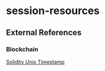 # session-resources


## External References

### Blockchain

[Solidity Unix Timestamp](https://soliditytips.com/articles/solidity-dates-time-operations/)
